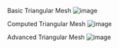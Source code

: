 Basic Triangular Mesh
![image](https://github.com/AarushInamdar/Graphical-Mesh-Shadow-and-Brightness-Calculator/assets/128437601/09c81941-0678-4ce3-aeb8-ac7fbdfb24b3)

Computed Triangular Mesh
![image](https://github.com/AarushInamdar/Graphical-Mesh-Shadow-and-Brightness-Calculator/assets/128437601/4e7cca37-ea41-4f59-b81e-1cb14d0f3777)

Advanced Triangular Mesh
![image](https://github.com/AarushInamdar/Graphical-Mesh-Shadow-and-Brightness-Calculator/assets/128437601/820012c0-ef8f-4077-8511-6a51523bc9de)
